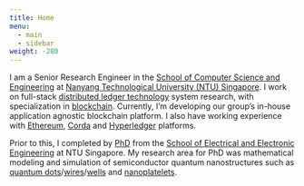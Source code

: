 ```yaml
---
title: Home
menu:
  - main
  - sidebar
weight: -280
---
```

<!-- > Minimalism is not a lack of something. It’s simply the perfect amount of something.
> — Nicholas Burroughs -->

I am a Senior Research Engineer in the [School of Computer Science and Engineering](http://scse.ntu.edu.sg/Pages/Home.aspx) at [Nanyang Technological University (NTU) Singapore](http://www.ntu.edu.sg/Pages/home.aspx). I work on full-stack [distributed ledger technology](https://en.wikipedia.org/wiki/Distributed_ledger) system research, with specialization in [blockchain](https://en.wikipedia.org/wiki/Blockchain). Currently, I’m developing our group’s in-house application agnostic blockchain platform. I also have working experience with [Ethereum](https://en.wikipedia.org/wiki/Ethereum), [Corda](https://en.wikipedia.org/wiki/R3_(company)#Corda) and [Hyperledger](https://en.wikipedia.org/wiki/Hyperledger) platforms. <!-- Our group is led by [Prof. Kwok-Yan Lam](http://research.ntu.edu.sg/expertise/academicprofile/Pages/StaffProfile.aspx?ST_EMAILID=KWOKYAN.LAM) and [Asst. Prof. Anupam Chattopadhyay](http://research.ntu.edu.sg/expertise/academicprofile/Pages/StaffProfile.aspx?ST_EMAILID=ANUPAM). -->

Prior to this, I completed by [PhD](http://www.openthesis.org/document/view/603554_1.pdf) from the [School of Electrical and Electronic Engineering](http://www.eee.ntu.edu.sg/Pages/home.aspx) at NTU Singapore. My research area for PhD was mathematical modeling and simulation of semiconductor quantum nanostructures such as [quantum dots](https://en.wikipedia.org/wiki/Quantum_dot)/[wires](https://en.wikipedia.org/wiki/Quantum_wire)/[wells](https://en.wikipedia.org/wiki/Quantum_well) and [nanoplatelets](https://www.nrl.navy.mil/media/news-releases/2011/faster-colloidal-fluorescence-emitters-nanoplatelets). <!-- I’ve also worked on algorithms in machine learning, robotics, embedded systems and image processing. In my bachelors, I have worked on free space optics, metamaterials, antennas, electromagnetics and digital communication system. Across the areas I’ve worked on, I’ve extensively used probability, statistics, linear algebra, numerical methods, etc. implementing them on various platforms/languages such as C, C++, Golang, Python, Fortran, R, Matlab to name some. My publications are enlisted [here](https://scholar.google.com.sg/citations?user=7ISycOUAAAAJ&hl=en). -->

<!-- Before my PhD, I graduated with the degree of Bachelor of Technology (B. Tech) from the [Department of Electronics and Communication Engineering](https://www.nitt.edu/home/academics/departments/ece/) in [National Institute of Technology Trichy, India](https://www.nitt.edu/) with First Class honours in 2013.

Other than research, I am interested in travelling as a backpacker, reading, non-academic writing and film-making. Currently I am writing a fiction novel and a travellogue. As a student leader, I’ve also served as the Lead Curator of [TEDxNTU](https://www.facebook.com/TEDxNTU/), which is the TED chapter of NTU Singapore. Check out our [past event videos](https://www.youtube.com/results?search_query=tedxntu). -->